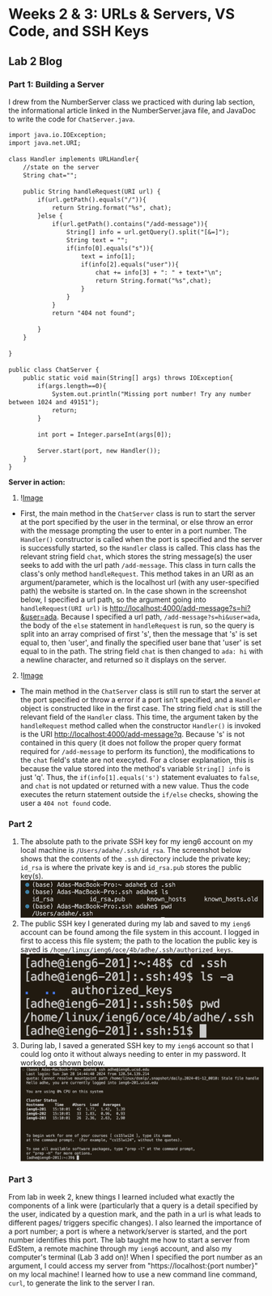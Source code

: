 # Weeks 2 & 3: URLs & Servers, VS Code, and SSH Keys
## Lab 2 Blog

### Part 1: Building a Server

I drew from the NumberServer class we practiced with during lab section, the informational article linked in the NumberServer.java file, and JavaDoc to write the code for `ChatServer.java`.
```
import java.io.IOException;
import java.net.URI;

class Handler implements URLHandler{
    //state on the server
    String chat="";
    
    public String handleRequest(URI url) {
        if(url.getPath().equals("/")){
            return String.format("%s", chat);
        }else {
            if(url.getPath().contains("/add-message")){
                String[] info = url.getQuery().split("[&=]");
                String text = "";
                if(info[0].equals("s")){
                    text = info[1];
                    if(info[2].equals("user")){
                        chat += info[3] + ": " + text+"\n";
                        return String.format("%s",chat);
                    }
                }
            }
            return "404 not found";

        }
    }

}

public class ChatServer {
    public static void main(String[] args) throws IOException{
        if(args.length==0){
            System.out.println("Missing port number! Try any number between 1024 and 49151");
            return;
        }

        int port = Integer.parseInt(args[0]);

        Server.start(port, new Handler());
    }
}
```
**Server in action:**
1. \![Image](firstline.png)
- First, the main method in the `ChatServer` class is run to start the server at the port specified by the user in the terminal, or else throw an error with the message prompting the user to enter in a port number. The `Handler()` constructor is called when the port is specified and the server is successfully started, so the `Handler` class is called. This class has the relevant string field `chat`, which stores the string message(s) the user seeks to add with the url path `/add-message`. This class in turn calls the class's only method `handleRequest`. This method takes in an URI as an argument/parameter, which is the localhost url (with any user-specified path) the website is started on. In the case shown in the screenshot below, I specified a url path, so the argument going into `handleRequest(URI url)` is [http://localhost:4000/add-message?s=hi?&user=ada](http://localhost:4000/add-message?s=how%20are%20you?&user=friend). Because I specified a url path, `/add-message?s=hi&user=ada`, the body of the `else` statement in `handleRequest` is run, so the query is split into an array comprised of first 's', then the message that 's' is set equal to, then 'user', and finally the specified user bane that 'user' is set equal to in the path. The string field `chat` is then changed to `ada: hi` with a newline character, and returned so it displays on the server.
2. \![Image](improperquery.png)
  - The main method in the `ChatServer` class is still run to start the server at the port specified or throw a error if a port isn't specified, and a `Handler` object is constructed like in the first case. The string field `chat` is still the relevant field of the `Handler` class. This time, the argument taken by the `handleRequest` method called when the constructor `Handler()` is invoked is the URI [http://localhost:4000/add-message?q](http://localhost:4000/add-message?q). Because 's' is not contained in this query (it does not follow the proper query format required for `/add-message` to perform its function), the modifications to the `chat` field's state are not execyted. For a closer explanation, this is because the value stored into the method's variable `String[] info` is just 'q'. Thus, the `if(info[1].equals('s')` statement evaluates to `false`, and `chat` is not updated or returned with a new value. Thus the code executes the return statement outside the `if/else` checks, showing the user a `404 not found` code.
 
### Part 2
1. The absolute path to the private SSH key for my ieng6 account on my local machine is `/Users/adahe/.ssh/id_rsa`. The screenshot below shows that the contents of the `.ssh` directory include the private key; `id_rsa` is where the private key is and `id_rsa.pub` stores the public key(s).\
![Image](keylocations.png)
2. The public SSH key I generated during my lab and saved to my `ieng6` account can be found among the file system in this account. I logged in first to access this file system; the path to the location the public key is saved is `/home/linux/ieng6/oce/4b/adhe/.ssh/authorized_keys`.\
![Image](publickey.png)
3. During lab, I saved a generated SSH key to my `ieng6` account so that I could log onto it without always needing to enter in my password. It worked, as shown below.\
 ![Image](loginwithoutpwd.png)
### Part 3
From lab in week 2, knew things I learned included what exactly the components of a link were (particularly that a query is a detail specified by the user, indicated by a question mark, and the path in a url is what leads to different pages/ triggers specific changes). I also learned the importance of a port number; a port is where a network/server is started, and the port number identifies this port. The lab taught me how to start a server from EdStem, a remote machine through my `ieng6` account, and also my computer's terminal (Lab 3 add on)! When I specified the port number as an argument, I could access my server from "https://localhost:{port number}" on my local machine! I learned how to use a new command line command, `curl`, to generate the link to the server I ran.
